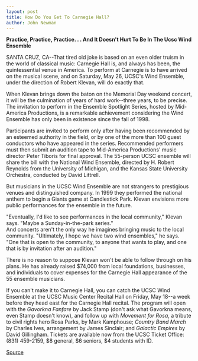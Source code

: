 ```yaml
---
layout: post
title: How Do You Get To Carnegie Hall?
author: John Newman
---
```


**Practice, Practice, Practice. . . And It Doesn't Hurt To Be In The Ucsc Wind Ensemble**

SANTA CRUZ, CA--That tired old joke is based on an even older truism in the world of classical music: Carnegie Hall is, and always has been, the quintessential venue in America. To perform at Carnegie is to have arrived on the musical scene, and on Saturday, May 26, UCSC's Wind Ensemble, under the direction of Robert Klevan, will do exactly that.

When Klevan brings down the baton on the Memorial Day weekend concert, it will be the culmination of years of hard work--three years, to be precise. The invitation to perform in the Ensemble Spotlight Series, hosted by Mid-America Productions, is a remarkable achievement considering the Wind Ensemble has only been in existence since the fall of 1998.

Participants are invited to perform only after having been recommended by an esteemed authority in the field, or by one of the more than 100 guest conductors who have appeared in the series. Recommended performers must then submit an audition tape to Mid-America Productions' music director Peter Tiboris for final approval. The 55-person UCSC ensemble will share the bill with the National Wind Ensemble, directed by H. Robert Reynolds from the University of Michigan, and the Kansas State University Orchestra, conducted by David Littrell.

But musicians in the UCSC Wind Ensemble are not strangers to prestigious venues and distinguished company. In 1999 they performed the national anthem to begin a Giants game at Candlestick Park. Klevan envisions more public performances for the ensemble in the future.

"Eventually, I'd like to see performances in the local community," Klevan says. "Maybe a Sunday-in-the-park series."   
And concerts aren't the only way he imagines bringing music to the local community. "Ultimately, I hope we have two wind ensembles," he says. "One that is open to the community, to anyone that wants to play, and one that is by invitation after an audition."

There is no reason to suppose Klevan won't be able to follow through on his plans. He has already raised $74,000 from local foundations, businesses, and individuals to cover expenses for the Carnegie Hall appearance of the 55 ensemble musicians.

If you can't make it to Carnegie Hall, you can catch the UCSC Wind Ensemble at the UCSC Music Center Recital Hall on Friday, May 18--a week before they head east for the Carnegie Hall recital. The program will open with the _Gavorkna Fanfare_ by Jack Stamp (don't ask what Gavorkna means, even Stamp doesn't know), and follow up with _Movement for Rosa_, a tribute to civil rights hero Rosa Parks, by Mark Kamphouse; _Country Band March_ by Charles Ives, arrangement by James Sinclair; and _Galactic Empires_ by David Gillingham. Tickets are available now from the UCSC Ticket Office: (831) 459-2159, $8 general, $6 seniors, $4 students with ID.

[Source](http://www1.ucsc.edu/news_events/press_releases/archive/00-01/04-01/ensemble.html "Permalink to How do you get to Carnegie Hall?")
